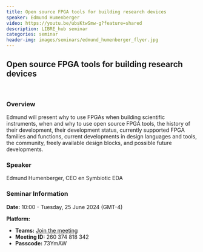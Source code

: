 ```yaml
---
title: Open source FPGA tools for building research devices
speaker: Edmund Humenberger
video: https://youtu.be/ubsKtwSmw-g?feature=shared
description: LIBRE_hub seminar
categories: seminar
header-img: images/seminars/edmund_humenberger_flyer.jpg
---
```


## Open source FPGA tools for building research devices

<br>

### Overview
Edmund will present why to use FPGAs when building scientific instruments, when and why to use open source FPGA tools, the history of their development, their development status, currently supported FPGA families and functions, current developments in design languages and tools, the community, freely available design blocks, and possible future developments.

### Speaker
Edmund Humenberger, CEO en Symbiotic EDA

### Seminar Information

**Date:** 10:00 - Tuesday, 25 June 2024 (GMT-4)

**Platform:**
- **Teams:** [Join the meeting](https://teams.microsoft.com/l/meetup-join/19%3ameeting_MTFjYjQ5OGUtZTI1ZS00YjExLWJjZjYtMTczYWM4MTZlNWI1%40thread.v2/0?context=%7b%22Tid%22%3a%225ff5d9fa-f83f-4ac1-a4d2-eb48ea0a00d2%22%2c%22Oid%22%3a%22b066b156-36d2-4bf1-8723-85ab0bba4b91%22%7d)
- **Meeting ID:** 260 374 818 342
- **Passcode:** 73YmAW